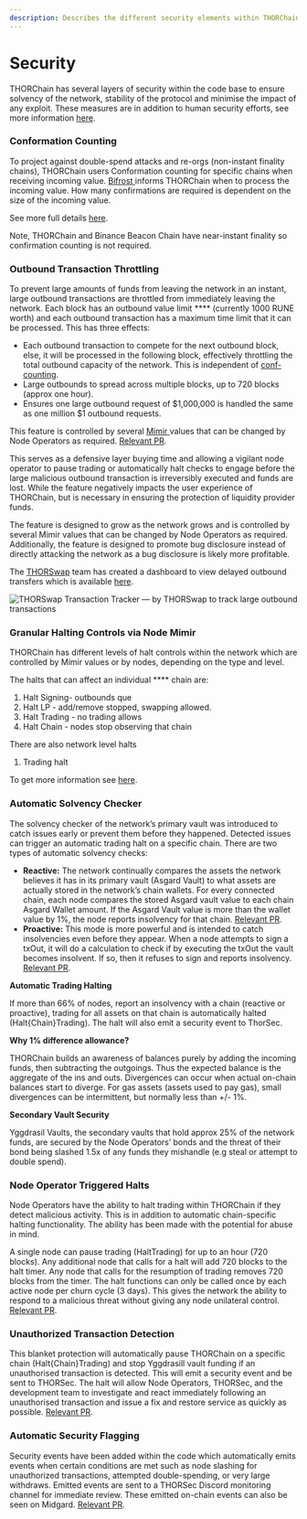 ```yaml
---
description: Describes the different security elements within THORChain
---
```


# Security

THORChain has several layers of security within the code base to ensure solvency of the network, stability of the protocol and minimise the impact of any exploit. These measures are in addition to human security efforts, see more information [here](https://medium.com/thorchain/thorchains-layers-of-security-e308d537acf1).

### **Conformation Counting** <a href="#b905" id="b905"></a>

To project against double-spend attacks and re-orgs (non-instant finality chains), THORChain users Conformation counting for specific chains when receiving incoming value. [Bifrost ](technology.md#the-bifroest-protocol-1-way-state-pegs)informs THORChain when to process the incoming value. How many confirmations are required is dependent on the size of the incoming value.

See more full details [here](broken-reference).&#x20;

Note, THORChain and Binance Beacon Chain have near-instant finality so confirmation counting is not required.&#x20;

### **Outbound Transaction Throttling** <a href="#b905" id="b905"></a>

To prevent large amounts of funds from leaving the network in an instant, large outbound transactions are throttled from immediately leaving the network. Each block has an outbound value limit **** (currently 1000 RUNE worth) and each outbound transaction has a maximum time limit that it can be processed. This has three effects:

* Each outbound transaction to compete for the next outbound block, else, it will be processed in the following block, effectively throttling the total outbound capacity of the network. This is independent of [conf-counting](https://docs.thorchain.org/chain-clients/overview#confirmation-counting).
* Large outbounds to spread across multiple blocks, up to 720 blocks (approx one hour).
* Ensures one large outbound request of $1,000,000 is handled the same as one million $1 outbound requests.

This feature is controlled by several [Mimir ](constants-and-mimir.md#outbound-transactions)values that can be changed by Node Operators as required. [Relevant PR](https://gitlab.com/thorchain/thornode/-/merge\_requests/1844).

This serves as a defensive layer buying time and allowing a vigilant node operator to pause trading or automatically halt checks to engage before the large malicious outbound transaction is irreversibly executed and funds are lost. While the feature negatively impacts the user experience of THORChain, but is necessary in ensuring the protection of liquidity provider funds.

The feature is designed to grow as the network grows and is controlled by several Mimir values that can be changed by Node Operators as required. Additionally, the feature is designed to promote bug disclosure instead of directly attacking the network as a bug disclosure is likely more profitable.

The [THORSwap](http://thorswap.finance/) team has created a dashboard to view delayed outbound transfers which is available [here](https://thorchain-scheduled-tx.web.app/).

![THORSwap Transaction Tracker — by THORSwap to track large outbound transactions](https://miro.medium.com/max/1400/0\*utXfzXDUatdMtdij)

### **Granular Halting Controls via Node Mimir** <a href="#bec4" id="bec4"></a>

THORChain has different levels of halt controls within the network which are controlled by Mimir values or by nodes, depending on the type and level.

The halts that can affect an individual **** chain are:

1. Halt Signing- outbounds que
2. Halt LP - add/remove stopped, swapping allowed.
3. Halt Trading - no trading allows
4. Halt Chain - nodes stop observing that chain

There are also network level halts

1. Trading halt

To get more information see [here](https://dev.thorchain.org/thorchain-dev/network/interface-management).

### **Automatic Solvency Checker** <a href="#8e53" id="8e53"></a>

The solvency checker of the network’s primary vault was introduced to catch issues early or prevent them before they happened. Detected issues can trigger an automatic trading halt on a specific chain. There are two types of automatic solvency checks:

* **Reactive:** The network continually compares the assets the network believes it has in its primary vault (Asgard Vault) to what assets are actually stored in the network’s chain wallets. For every connected chain, each node compares the stored Asgard vault value to each chain Asgard Wallet amount. If the Asgard Vault value is more than the wallet value by 1%, the node reports insolvency for that chain. [Relevant PR](https://gitlab.com/thorchain/thornode/-/merge\_requests/1797).
* **Proactive:** This mode is more powerful and is intended to catch insolvencies even before they appear. When a node attempts to sign a txOut, it will do a calculation to check if by executing the txOut the vault becomes insolvent. If so, then it refuses to sign and reports insolvency. [Relevant PR](https://gitlab.com/thorchain/thornode/-/merge\_requests/1831).

**Automatic Trading Halting**

If more than 66% of nodes, report an insolvency with a chain (reactive or proactive), trading for all assets on that chain is automatically halted (Halt{Chain}Trading). The halt will also emit a security event to ThorSec.

**Why 1% difference allowance?**

THORChain builds an awareness of balances purely by adding the incoming funds, then subtracting the outgoings. Thus the expected balance is the aggregate of the ins and outs. Divergences can occur when actual on-chain balances start to diverge. For gas assets (assets used to pay gas), small divergences can be intermittent, but normally less than +/- 1%.

**Secondary Vault Security**

Yggdrasil Vaults, the secondary vaults that hold approx 25% of the network funds, are secured by the Node Operators’ bonds and the threat of their bond being slashed 1.5x of any funds they mishandle (e.g steal or attempt to double spend).

### **Node Operator Triggered Halts** <a href="#e509" id="e509"></a>

Node Operators have the ability to halt trading within THORChain if they detect malicious activity. This is in addition to automatic chain-specific halting functionality. The ability has been made with the potential for abuse in mind.

A single node can pause trading (HaltTrading) for up to an hour (720 blocks). Any additional node that calls for a halt will add 720 blocks to the halt timer. Any node that calls for the resumption of trading removes 720 blocks from the timer. The halt functions can only be called once by each active node per churn cycle (3 days). This gives the network the ability to respond to a malicious threat without giving any node unilateral control. [Relevant PR](https://gitlab.com/thorchain/thornode/-/merge\_requests/1847).

### **Unauthorized Transaction Detection** <a href="#7b7e" id="7b7e"></a>

This blanket protection will automatically pause THORChain on a specific chain (Halt{Chain}Trading) and stop Yggdrasill vault funding if an unauthorised transaction is detected. This will emit a security event and be sent to THORSec. The halt will allow Node Operators, THORSec, and the development team to investigate and react immediately following an unauthorised transaction and issue a fix and restore service as quickly as possible. [Relevant PR](https://gitlab.com/thorchain/thornode/-/merge\_requests/2188).

### **Automatic Security Flagging** <a href="#b64b" id="b64b"></a>

Security events have been added within the code which automatically emits events when certain conditions are met such as node slashing for unauthorized transactions, attempted double-spending, or very large withdraws. Emitted events are sent to a THORSec Discord monitoring channel for immediate review. These emitted on-chain events can also be seen on Midgard. [Relevant PR](https://gitlab.com/thorchain/thornode/-/merge\_requests/2198).
